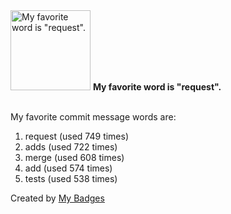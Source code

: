 <img src="https://my-badges.github.io/my-badges/favorite-word.png" alt="My favorite word is &quot;request&quot;." title="My favorite word is &quot;request&quot;." width="128">
<strong>My favorite word is &quot;request&quot;.</strong>
<br><br>

My favorite commit message words are:

1. request (used 749 times)
2. adds (used 722 times)
3. merge (used 608 times)
4. add (used 574 times)
5. tests (used 538 times)


Created by <a href="https://github.com/my-badges/my-badges">My Badges</a>
